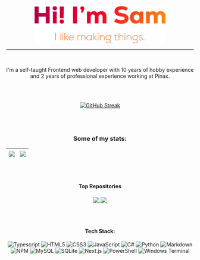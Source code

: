 <div align="center">

<img style="height: 100px; width: auto;" src="/assets/HiImSam.png" alt="GitHub Streak" />

---
<br>

I'm a self-taught Frontend web developer with 10 years of hobby experience and 2 years of professional experience working at Pinax.

<br><br>

<a href="https://git.io/streak-stats"><img src="https://github-readme-streak-stats.herokuapp.com?user=samuelpapineau&theme=sunset-gradient&mode=weekly" alt="GitHub Streak" /></a>

<br><br>

### Some of my stats:

| <a href="https://github.com/samuelpapineau/github-readme-stats"><img align="center" src="https://github-readme-stats-git-master-samuelpapineaus-projects.vercel.app/api?username=samuelpapineau&show_icons=true&include_all_commits=true&theme=codeSTACKr&layout=compact" /></a> | <a href="https://github.com/samuelpapineau/README.md"><img align="center" src="https://github-readme-stats-git-master-samuelpapineaus-projects.vercel.app/api/top-langs/?username=samuelpapineau&show_icons=true&theme=codeSTACKr&exclude_repo=week-five,spancards&layout=compact" /></a> |
| ---------- | ---------- |

<br><br>
#### Top Repositories

<a href="https://github.com/anuraghazra/github-readme-stats">
  <img align="center" src="https://github-readme-stats-git-master-samuelpapineaus-projects.vercel.app/api/pin/?username=samuelpapineau&show_icons=true&theme=codeSTACKr&repo=personal-site" />
</a> 
<a href="https://github.com/anuraghazra/convoychat">
  <img align="center" src="https://github-readme-stats-git-master-samuelpapineaus-projects.vercel.app/api/pin/?username=samuelpapineau&show_icons=true&theme=codeSTACKr&repo=lyric-video-generator" />
</a>

<br><br>

#### Tech Stack:
<img src="https://img.shields.io/badge/typescript-3670A0?style=for-the-badge&logo=typescript&logoColor=ffdd54" alt="Typescript" />
<img src="https://img.shields.io/badge/html5-%23E34F26.svg?style=for-the-badge&logo=html5&logoColor=white" alt="HTML5" />
<img src="https://img.shields.io/badge/css3-%231572B6.svg?style=for-the-badge&logo=css3&logoColor=white" alt="CSS3" />
<img src="https://img.shields.io/badge/javascript-%23323330.svg?style=for-the-badge&logo=javascript&logoColor=%23F7DF1E" alt="JavaScript" />
<img src="https://img.shields.io/badge/c%23-%23239120.svg?style=for-the-badge&logo=csharp&logoColor=white" alt="C#" />
<img src="https://img.shields.io/badge/python-%232C2D72.svg?style=for-the-badge&logo=python&logoColor=white" alt="Python" />
<img src="https://img.shields.io/badge/markdown-%23000000.svg?style=for-the-badge&logo=markdown&logoColor=white" alt="Markdown" />
<img src="https://img.shields.io/badge/NPM-%23CB3837.svg?style=for-the-badge&logo=npm&logoColor=white" alt="NPM" />

<img src="https://img.shields.io/badge/mysql-4479A1.svg?style=for-the-badge&logo=mysql&logoColor=white" alt="MySQL" />
<img src="https://img.shields.io/badge/sqlite-%2307405e.svg?style=for-the-badge&logo=sqlite&logoColor=white" alt="SQLite" />
<img src="https://img.shields.io/badge/Next.js-%23white.svg?style=for-the-badge&logo=nextdotjs&logoColor=white" alt="Next.js" />
<img src="https://img.shields.io/badge/PowerShell-%235391FE.svg?style=for-the-badge&logo=powershell&logoColor=white" alt="PowerShell" />
<img src="https://img.shields.io/badge/Windows%20Terminal-%234D4D4D.svg?style=for-the-badge&logo=windows-terminal&logoColor=white" alt="Windows Terminal" />

</div>
